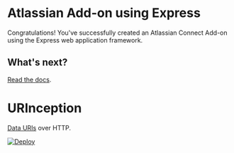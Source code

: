 # Atlassian Add-on using Express

Congratulations! You've successfully created an Atlassian Connect Add-on using the Express web application framework.

## What's next?

[Read the docs](https://bitbucket.org/atlassian/atlassian-connect-express/src/master/README.md#markdown-header-install-dependencies).


# URInception
[Data URIs](http://en.wikipedia.org/wiki/Data_URI_scheme) over HTTP.

[![Deploy](https://www.herokucdn.com/deploy/button.png)](https://heroku.com/deploy?template=https://github.com/heroku/urinception)
